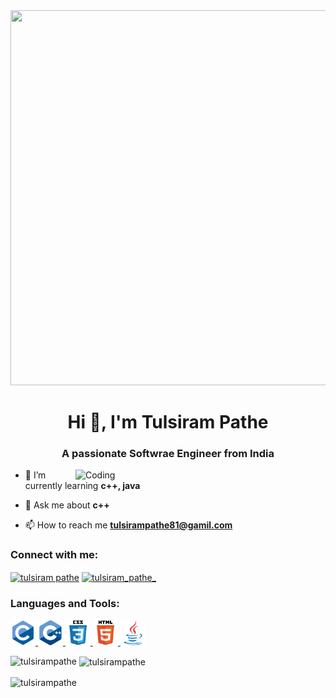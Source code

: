 <img width="2000px" height="600px" src="https://cdn.dribbble.com/users/2131993/screenshots/4948736/thoughtworks-gif_dribbble.gif">
<h1 align="center">Hi 👋, I'm Tulsiram Pathe</h1>
<h3 align="center">A passionate Softwrae Engineer from India</h3>
<img align="right" alt="Coding" width="400" src="https://cdn.dribbble.com/users/1019864/screenshots/3079099/codeloop.gif">


- 🌱 I’m currently learning **c++, java**

- 💬 Ask me about **c++**

- 📫 How to reach me **tulsirampathe81@gamil.com**

<h3 align="left">Connect with me:</h3>
<p align="left">
<a href="https://linkedin.com/in/tulsiram pathe" target="blank"><img align="center" src="https://raw.githubusercontent.com/rahuldkjain/github-profile-readme-generator/master/src/images/icons/Social/linked-in-alt.svg" alt="tulsiram pathe" height="30" width="40" /></a>
<a href="https://instagram.com/tulsiram_pathe_" target="blank"><img align="center" src="https://raw.githubusercontent.com/rahuldkjain/github-profile-readme-generator/master/src/images/icons/Social/instagram.svg" alt="tulsiram_pathe_" height="30" width="40" /></a>
</p>

<h3 align="left">Languages and Tools:</h3>
<p align="left"> <a href="https://www.cprogramming.com/" target="_blank" rel="noreferrer"> <img src="https://raw.githubusercontent.com/devicons/devicon/master/icons/c/c-original.svg" alt="c" width="40" height="40"/> </a> <a href="https://www.w3schools.com/cpp/" target="_blank" rel="noreferrer"> <img src="https://raw.githubusercontent.com/devicons/devicon/master/icons/cplusplus/cplusplus-original.svg" alt="cplusplus" width="40" height="40"/> </a> <a href="https://www.w3schools.com/css/" target="_blank" rel="noreferrer"> <img src="https://raw.githubusercontent.com/devicons/devicon/master/icons/css3/css3-original-wordmark.svg" alt="css3" width="40" height="40"/> </a> <a href="https://www.w3.org/html/" target="_blank" rel="noreferrer"> <img src="https://raw.githubusercontent.com/devicons/devicon/master/icons/html5/html5-original-wordmark.svg" alt="html5" width="40" height="40"/> </a> <a href="https://www.java.com" target="_blank" rel="noreferrer"> <img src="https://raw.githubusercontent.com/devicons/devicon/master/icons/java/java-original.svg" alt="java" width="40" height="40"/> </a> </p>

<p><img align="left" src="https://github-readme-stats.vercel.app/api/top-langs?username=tulsirampathe&show_icons=true&locale=en&layout=compact" alt="tulsirampathe" /></p>

<p>&nbsp;<img align="center" src="https://github-readme-stats.vercel.app/api?username=tulsirampathe&show_icons=true&locale=en" alt="tulsirampathe" /></p>

<p><img align="center" src="https://github-readme-streak-stats.herokuapp.com/?user=tulsirampathe&" alt="tulsirampathe" /></p>
